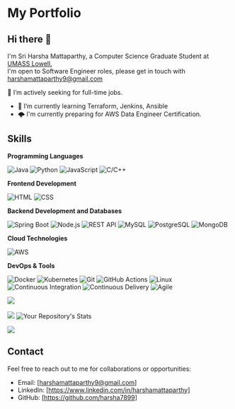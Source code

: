 # My Portfolio
## Hi there 👋

I'm Sri Harsha Mattaparthy, a Computer Science Graduate Student at <a href="https://www.uml.edu/sciences/computer-science/programs/masters/">UMASS Lowell. </a> <br>
I'm open to Software Engineer roles, please get in touch with harshamattaparthy9@gmail.com <br>

 🔭 I’m actively seeking for full-time jobs. <br>
- 🌱 I’m currently learning Terraform, Jenkins, Ansible <br>
- 🌩️ I'm currently preparing for AWS Data Engineer Certification.

## Skills

**Programming Languages**

![Java](https://img.shields.io/badge/-Java-007396?logo=java&logoColor=white)
![Python](https://img.shields.io/badge/-Python-3776AB?logo=python&logoColor=white)
![JavaScript](https://img.shields.io/badge/-JavaScript-F7DF1E?logo=javascript&logoColor=black)
![C/C++](https://img.shields.io/badge/-C/C++-00599C?logo=cplusplus&logoColor=white)

**Frontend Development**


![HTML](https://img.shields.io/badge/-HTML-E34F26?logo=html5&logoColor=white)
![CSS](https://img.shields.io/badge/-CSS-1572B6?logo=css3&logoColor=white)


**Backend Development and Databases**

![Spring Boot](https://img.shields.io/badge/-Spring_Boot-6DB33F?logo=springboot&logoColor=white)
![Node.js](https://img.shields.io/badge/-Node.js-339933?logo=nodedotjs&logoColor=white)
![REST API](https://img.shields.io/badge/-REST_API-005571?logo=restapi&logoColor=white)
![MySQL](https://img.shields.io/badge/-MySQL-4479A1?logo=mysql&logoColor=white)
![PostgreSQL](https://img.shields.io/badge/-PostgreSQL-336791?logo=postgresql&logoColor=white)
![MongoDB](https://img.shields.io/badge/-MongoDB-47A248?logo=mongodb&logoColor=white)

**Cloud Technologies**

![AWS](https://img.shields.io/badge/-Amazon_Web_Services-232F3E?logo=amazonwebservices&logoColor=white)

**DevOps & Tools**

![Docker](https://img.shields.io/badge/-Docker-2496ED?logo=docker&logoColor=white)
![Kubernetes](https://img.shields.io/badge/-Kubernetes-326CE5?logo=kubernetes&logoColor=white)
![Git](https://img.shields.io/badge/-Git-F05032?logo=git&logoColor=white)
![GitHub Actions](https://img.shields.io/badge/-GitHub_Actions-2088FF?logo=githubactions&logoColor=white)
![Linux](https://img.shields.io/badge/-Linux-FCC624?logo=linux&logoColor=black)
![Continuous Integration](https://img.shields.io/badge/-CI-007ACC?logo=continuousintegration&logoColor=white)
![Continuous Delivery](https://img.shields.io/badge/-CD-007ACC?logo=continuousdelivery&logoColor=white)
![Agile](https://img.shields.io/badge/-Agile-00B4E0?logo=agile&logoColor=white)

<img src="https://user-images.githubusercontent.com/73097560/115834477-dbab4500-a447-11eb-908a-139a6edaec5c.gif"> <br><br>
![](https://github-readme-stats-sigma-five.vercel.app/api?username=harsha7899&theme=dark&hide_border=false&include_all_commits=true&count_private=true&card_width=auto)
![Your Repository's Stats](https://github-readme-stats-sigma-five.vercel.app/api/top-langs/?username=harsha7899&layout=compact&theme=dark&card_width=auto)

<!-- ![My Repository's Stats](https://github-readme-stats.vercel.app/api?username=divij-pawar&show_icons=true) -->  
<img src="https://user-images.githubusercontent.com/73097560/115834477-dbab4500-a447-11eb-908a-139a6edaec5c.gif"> 



<!--
**Harsha7899/harsha7899** is a ✨ _special_ ✨ repository because its `README.md` (this file) appears on your GitHub profile.

Here are some ideas to get you started:


-->


## Contact

Feel free to reach out to me for collaborations or opportunities:

- Email: [harshamattaparthy9@gmail.com]
- LinkedIn: [https://www.linkedin.com/in/harshamattaparthy]
- GitHub: [https://github.com/harsha7899]


